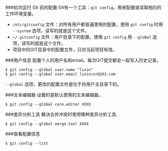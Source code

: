 ###初次运行 Git 前的配置
Git有一个工具：`git config`，用来配置或读取相应的工作环境变量。

- `/etc/gitconfig` 文件：对所有用户都普遍使用的配置，使用 `git config` 时用 `--system` 选项，读写的就是这个文件。
- `~/.gitconfig` 文件：用户目录下的配置，使用 `git config` 用 `--global` 选项，读写的就是这个文件。
- 项目中的GIT目录中的配置文件，只对当前项目有效。

###用户信息
配置个人的用户名和email。每次GIT提交都会一起写入历史记录。

	$ git config --global user.name "lixin"
	$ git config --global user.email lixincsr@163.com
`--global` 选项，更改的配置文件是位于你用户主目录下的。

###文本编辑器
设置的是默认使用的文本编辑器。

	$ git config --global core.editor XXXX

###差异分析工具
解决合并冲突时使用哪种差异分析工具.

	$ git config --global merge.tool XXXX

###查看配置信息

	$ git config --list